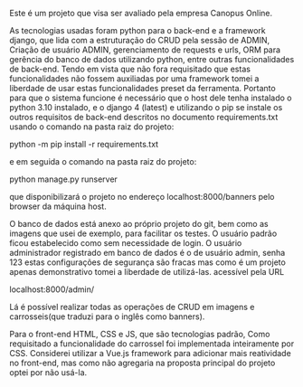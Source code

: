 Este é um projeto que visa ser avaliado pela empresa Canopus Online.

As tecnologias usadas foram python para o back-end e a framework django, 
que lida com a estruturação do CRUD pela sessão de ADMIN,
Criação de usuário ADMIN, gerenciamento de requests e urls, 
ORM para gerência do banco de dados utilizando python, 
entre outras funcionalidades de back-end.
Tendo em vista que não fora requisitado que estas funcionalidades não fossem auxiliadas por uma framework
tomei a liberdade de usar estas funcionalidades preset da ferramenta.
Portanto para que o sistema funcione é necessário que o host dele tenha instalado o python 3.10 instalado, e o django 4 (latest)
e utilizando o pip se instale os outros requisitos de back-end descritos no documento requirements.txt
usando o comando na pasta raiz do projeto:

python -m pip install -r requirements.txt

e em seguida o comando na pasta raiz do projeto:

python manage.py runserver

que disponibilizará o projeto no endereço localhost:8000/banners pelo browser da máquina host.

O banco de dados está anexo ao próprio projeto do git, bem como as imagens que usei de exemplo, para facilitar os testes.
O usuário padrão ficou estabelecido como sem necessidade de login.
O usuário administrador registrado em banco de dados é o de usuário admin, senha 123 estas configurações de segurança são
fracas mas como é um projeto apenas demonstrativo tomei a liberdade de utilizá-las.
acessível pela URL 

localhost:8000/admin/

Lá é possível realizar todas as operações de CRUD em imagens e carrosseis(que traduzi para o inglês como banners).

Para o front-end HTML, CSS e JS, que são tecnologias padrão, 
Como requisitado a funcionalidade do carrossel foi implementada inteiramente por CSS.
Considerei utilizar a Vue.js framework para adicionar mais reatividade no front-end,
mas como não agregaria na proposta principal do projeto optei por não usá-la.
